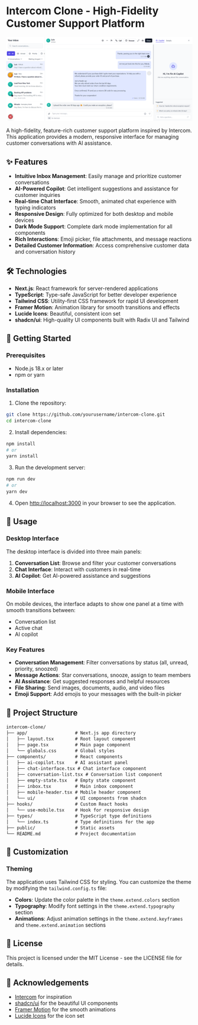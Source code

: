 # Intercom Clone - High-Fidelity Customer Support Platform

![Intercom Clone](./public/screenshots/Home.png)

A high-fidelity, feature-rich customer support platform inspired by Intercom. This application provides a modern, responsive interface for managing customer conversations with AI assistance.

## ✨ Features

- **Intuitive Inbox Management**: Easily manage and prioritize customer conversations
- **AI-Powered Copilot**: Get intelligent suggestions and assistance for customer inquiries
- **Real-time Chat Interface**: Smooth, animated chat experience with typing indicators
- **Responsive Design**: Fully optimized for both desktop and mobile devices
- **Dark Mode Support**: Complete dark mode implementation for all components
- **Rich Interactions**: Emoji picker, file attachments, and message reactions
- **Detailed Customer Information**: Access comprehensive customer data and conversation history

## 🛠️ Technologies

- **Next.js**: React framework for server-rendered applications
- **TypeScript**: Type-safe JavaScript for better developer experience
- **Tailwind CSS**: Utility-first CSS framework for rapid UI development
- **Framer Motion**: Animation library for smooth transitions and effects
- **Lucide Icons**: Beautiful, consistent icon set
- **shadcn/ui**: High-quality UI components built with Radix UI and Tailwind

## 🚀 Getting Started

### Prerequisites

- Node.js 18.x or later
- npm or yarn

### Installation

1. Clone the repository:
```bash
git clone https://github.com/yourusername/intercom-clone.git
cd intercom-clone
```

2. Install dependencies:
```bash
npm install
# or
yarn install
```


3. Run the development server:
```bash
npm run dev
# or
yarn dev
```

4. Open [http://localhost:3000](http://localhost:3000) in your browser to see the application.


## 📱 Usage

### Desktop Interface

The desktop interface is divided into three main panels:

1. **Conversation List**: Browse and filter your customer conversations
2. **Chat Interface**: Interact with customers in real-time
3. **AI Copilot**: Get AI-powered assistance and suggestions


### Mobile Interface

On mobile devices, the interface adapts to show one panel at a time with smooth transitions between:

- Conversation list
- Active chat
- AI copilot


### Key Features

- **Conversation Management**: Filter conversations by status (all, unread, priority, snoozed)
- **Message Actions**: Star conversations, snooze, assign to team members
- **AI Assistance**: Get suggested responses and helpful resources
- **File Sharing**: Send images, documents, audio, and video files
- **Emoji Support**: Add emojis to your messages with the built-in picker


## 🧩 Project Structure

```
intercom-clone/
├── app/                  # Next.js app directory
│   ├── layout.tsx        # Root layout component
│   ├── page.tsx          # Main page component
│   └── globals.css       # Global styles
├── components/           # React components
│   ├── ai-copilot.tsx    # AI assistant panel
│   ├── chat-interface.tsx # Chat interface component
│   ├── conversation-list.tsx # Conversation list component
│   ├── empty-state.tsx   # Empty state component
│   ├── inbox.tsx         # Main inbox component
│   ├── mobile-header.tsx # Mobile header component
│   └── ui/               # UI components from shadcn
├── hooks/                # Custom React hooks
│   └── use-mobile.tsx    # Hook for responsive design
├── types/                # TypeScript type definitions
│   └── index.ts          # Type definitions for the app
├── public/               # Static assets
└── README.md             # Project documentation
```

## 🎨 Customization

### Theming

The application uses Tailwind CSS for styling. You can customize the theme by modifying the `tailwind.config.ts` file:

- **Colors**: Update the color palette in the `theme.extend.colors` section
- **Typography**: Modify font settings in the `theme.extend.typography` section
- **Animations**: Adjust animation settings in the `theme.extend.keyframes` and `theme.extend.animation` sections


## 📄 License

This project is licensed under the MIT License - see the LICENSE file for details.

## 🙏 Acknowledgements

- [Intercom](https://www.intercom.com/) for inspiration
- [shadcn/ui](https://ui.shadcn.com/) for the beautiful UI components
- [Framer Motion](https://www.framer.com/motion/) for the smooth animations
- [Lucide Icons](https://lucide.dev/) for the icon set